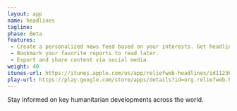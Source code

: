 ```yaml
---
layout: app
name: headlines
tagline:
phase: Beta
features:
 - Create a personalized news feed based on your interests. Get headlines, new disasters and updates on your chosen countries or topics.
 - Bookmark your favorite reports to read later.
 - Export and share content via social media.
weight: 40
itunes-url: https://itunes.apple.com/us/app/reliefweb-headlines/id1123682107?mt=8
play-url: https://play.google.com/store/apps/details?id=org.reliefweb.headlines
---
```


Stay informed on key humanitarian developments across the world.
